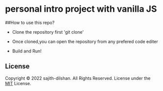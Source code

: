 # personal intro project with vanilla JS





##How to use this repo?

* Clone the repository first 'git clone'

* Once cloned,you can open the repository from any prefered code editer

* Build and Run!




## License
Copyright © 2022 sajith-dilshan. All Rights Reserved.
License under the [MIT](License.txt) License.
